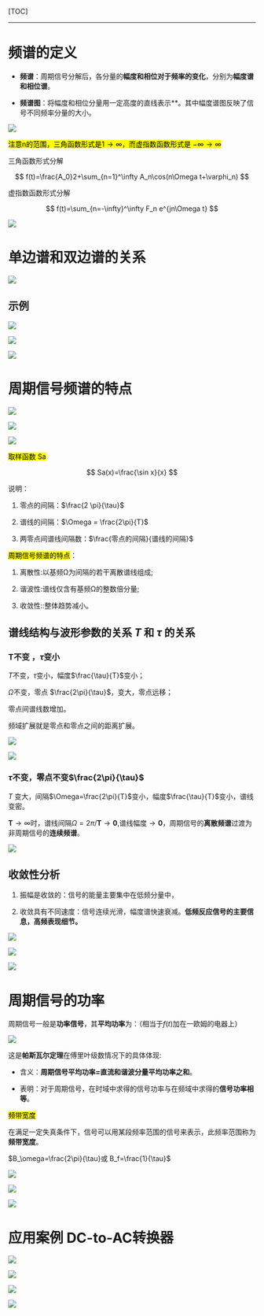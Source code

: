 [TOC]

---

# 频谱的定义

- **频谱**：周期信号分解后，各分量的**幅度和相位对于频率的变化**，分别为**幅度谱和相位谱**。

- **频谱图**：将幅度和相位分量用一定高度的直线表示**。其中幅度谱图反映了信号不同频率分量的大小。

![](信号与系统-4.3周期信号的频谱.assets/2024-10-19-17-28-28-image.png)

<mark>注意n的范围，三角函数形式是$1 \to \infty$，而虚指数函数形式是 $-\infty \to \infty$</mark>

三角函数形式分解

$$
f(t)=\frac{A_0}2+\sum_{n=1}^\infty A_n\cos(n\Omega t+\varphi_n)
$$

虚指数函数形式分解

$$
f(t)=\sum_{n=-\infty}^\infty F_n e^{jn\Omega t}
$$

![](信号与系统-4.3周期信号的频谱.assets/2024-10-19-17-32-10-image.png)

# 单边谱和双边谱的关系

![](信号与系统-4.3周期信号的频谱.assets/2024-10-19-17-36-41-image.png)

## 示例

![](信号与系统-4.3周期信号的频谱.assets/2024-10-19-17-50-04-image.png)

![](信号与系统-4.3周期信号的频谱.assets/2024-10-19-17-52-40-image.png)

![](信号与系统-4.3周期信号的频谱.assets/2024-10-19-17-53-58-image.png)

# 周期信号频谱的特点

![](信号与系统-4.3周期信号的频谱.assets/2024-10-20-16-01-16-image.png)

![](信号与系统-4.3周期信号的频谱.assets/2024-10-20-16-10-13-image.png)

![](信号与系统-4.3周期信号的频谱.assets/2024-10-20-16-12-17-image.png)

<mark>取样函数 Sa</mark>

$$
Sa(x)=\frac{\sin x}{x}
$$

说明：

1. 零点的间隔：$\frac{2 \pi}{\tau}$

2. 谱线的间隔：$\Omega = \frac{2\pi}{T}$

3. 两零点间谱线间隔数：$\frac{零点的间隔}{谱线的间隔}$

<mark>周期信号频谱的特点</mark>：

1. 离散性:以基频Ω为间隔的若干离散谱线组成;

2. 谐波性:谱线仅含有基频Ω的整数倍分量;

3. 收敛性::整体趋势减小。

## 谱线结构与波形参数的关系 $T$ 和 $\tau$ 的关系

### T不变 ，$\tau$变小

$T$不变，$\tau$变小，幅度$\frac{\tau}{T}$变小；

$\Omega$不变，零点 $\frac{2\pi}{\tau}$，变大，零点远移；

零点间谱线数增加。

频域扩展就是零点和零点之间的距离扩展。

![](信号与系统-4.3周期信号的频谱.assets/2024-10-20-16-19-25-image.png)

![](信号与系统-4.3周期信号的频谱.assets/2024-10-20-16-20-29-image.png)

### $\tau$不变，零点不变$\frac{2\pi}{\tau}$

$T$ 变大，间隔$\Omega=\frac{2\pi}{T}$变小，幅度$\frac{\tau}{T}$变小，谱线变密。

$\mathbf{T}{\rightarrow}\infty$时，谱线间隔$\Omega=2\pi/\mathbf{T}\rightarrow\mathbf{0}$,谱线幅度$\rightarrow\mathbf{0}$，周期信号的**离散频谱**过渡为非周期信号的**连续频谱**。

![](信号与系统-4.3周期信号的频谱.assets/2024-10-20-16-26-34-image.png)

## 收敛性分析

1. 振幅是收敛的：信号的能量主要集中在低频分量中，

2. 收敛具有不同速度：信号连续光滑，幅度谱快速衰减。**低频反应信号的主要信息，高频表现细节。**

![](信号与系统-4.3周期信号的频谱.assets/2024-10-20-16-29-38-image.png)

![](信号与系统-4.3周期信号的频谱.assets/2024-10-20-16-30-32-image.png)

![](信号与系统-4.3周期信号的频谱.assets/2024-10-20-16-31-51-image.png)

# 周期信号的功率

周期信号一般是**功率信号**，其**平均功率**为：（相当于$f(t)$加在一欧姆的电器上） 

![](信号与系统-4.3周期信号的频谱.assets/2024-10-20-16-34-00-image.png)

这是**帕斯瓦尔定理**在傅里叶级数情况下的具体体现:

- 含义：**周期信号平均功率=直流和谐波分量平均功率之和**。

- 表明：对于周期信号，在时域中求得的信号功率与在频域中求得的**信号功率相等**。

<mark>频带宽度</mark>

在满足一定失真条件下，信号可以用某段频率范围的信号来表示，此频率范围称为**频带宽度**。

$B_\omega=\frac{2\pi}{\tau}或 B_f=\frac{1}{\tau}$

![](信号与系统-4.3周期信号的频谱.assets/2024-10-20-16-36-32-image.png)

![](信号与系统-4.3周期信号的频谱.assets/2024-10-20-16-38-03-image.png)

![](信号与系统-4.3周期信号的频谱.assets/2024-10-20-16-40-51-image.png)

# 应用案例 DC-to-AC转换器

![](信号与系统-4.3周期信号的频谱.assets/2024-10-20-16-43-38-image.png)

![](信号与系统-4.3周期信号的频谱.assets/2024-10-20-16-46-26-image.png)

![](信号与系统-4.3周期信号的频谱.assets/2024-10-20-16-46-57-image.png)

![](信号与系统-4.3周期信号的频谱.assets/2024-10-20-16-47-43-image.png)
